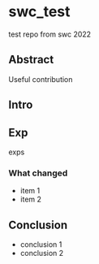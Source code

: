 # swc_test
test repo from swc 2022

## Abstract
Useful contribution

## Intro

## Exp
exps

### What changed
- item 1
- item 2

## Conclusion
- conclusion 1
- conclusion 2
